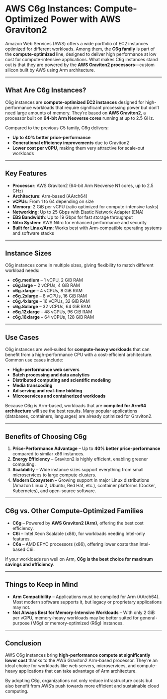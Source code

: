 # AWS C6g Instances: Compute-Optimized Power with AWS Graviton2

Amazon Web Services (AWS) offers a wide portfolio of EC2 instances optimized for different workloads. Among them, the **C6g family** is part of the **compute-optimized** line, designed to deliver high performance at low cost for compute-intensive applications. What makes C6g instances stand out is that they are powered by the **AWS Graviton2 processors**—custom silicon built by AWS using Arm architecture.

---

## What Are C6g Instances?

C6g instances are **compute-optimized EC2 instances** designed for high-performance workloads that require significant processing power but don’t need large amounts of memory. They’re based on **AWS Graviton2**, a processor built on **64-bit Arm Neoverse cores** running at up to 2.5 GHz.

Compared to the previous C5 family, C6g delivers:

* **Up to 40% better price-performance**
* **Generational efficiency improvements** due to Graviton2
* **Lower cost per vCPU**, making them very attractive for scale-out workloads

---

## Key Features

* **Processor**: AWS Graviton2 (64-bit Arm Neoverse N1 cores, up to 2.5 GHz)
* **Architecture**: Arm-based (AArch64)
* **vCPUs**: From 1 to 64 depending on size
* **Memory**: 2 GiB per vCPU (ratio optimized for compute-intensive tasks)
* **Networking**: Up to 25 Gbps with Elastic Network Adapter (ENA)
* **EBS Bandwidth**: Up to 19 Gbps for fast storage throughput
* **Nitro System**: AWS Nitro for enhanced performance and security
* **Built for Linux/Arm**: Works best with Arm-compatible operating systems and software stacks

---

## Instance Sizes

C6g instances come in multiple sizes, giving flexibility to match different workload needs:

* **c6g.medium** – 1 vCPU, 2 GiB RAM
* **c6g.large** – 2 vCPUs, 4 GiB RAM
* **c6g.xlarge** – 4 vCPUs, 8 GiB RAM
* **c6g.2xlarge** – 8 vCPUs, 16 GiB RAM
* **c6g.4xlarge** – 16 vCPUs, 32 GiB RAM
* **c6g.8xlarge** – 32 vCPUs, 64 GiB RAM
* **c6g.12xlarge** – 48 vCPUs, 96 GiB RAM
* **c6g.16xlarge** – 64 vCPUs, 128 GiB RAM

---

## Use Cases

C6g instances are well-suited for **compute-heavy workloads** that can benefit from a high-performance CPU with a cost-efficient architecture. Common use cases include:

* **High-performance web servers**
* **Batch processing and data analytics**
* **Distributed computing and scientific modeling**
* **Media transcoding**
* **Ad serving and real-time bidding**
* **Microservices and containerized workloads**

Because C6g is Arm-based, workloads that are **compiled for Arm64 architecture** will see the best results. Many popular applications (databases, containers, languages) are already optimized for Graviton2.

---

## Benefits of Choosing C6g

1. **Price-Performance Advantage** – Up to **40% better price-performance** compared to similar x86 instances.
2. **Energy Efficiency** – Graviton2 is highly efficient, enabling greener computing.
3. **Scalability** – Wide instance sizes support everything from small microservices to large compute clusters.
4. **Modern Ecosystem** – Growing support in major Linux distributions (Amazon Linux 2, Ubuntu, Red Hat, etc.), container platforms (Docker, Kubernetes), and open-source software.

---

## C6g vs. Other Compute-Optimized Families

* **C6g** – Powered by **AWS Graviton2 (Arm)**, offering the best cost efficiency.
* **C6i** – Intel Xeon Scalable (x86), for workloads needing Intel-only features.
* **C6a** – AMD EPYC processors (x86), offering lower costs than Intel-based C6i.

If your workloads run well on Arm, **C6g is the best choice for maximum savings and efficiency**.

---

## Things to Keep in Mind

* **Arm Compatibility** – Applications must be compiled for Arm (AArch64). Most modern software supports it, but legacy or proprietary applications may not.
* **Not Always Best for Memory-Intensive Workloads** – With only 2 GiB per vCPU, memory-heavy workloads may be better suited for general-purpose (M6g) or memory-optimized (R6g) instances.

---

## Conclusion

AWS C6g instances bring **high-performance compute at significantly lower cost** thanks to the AWS Graviton2 Arm-based processor. They’re an ideal choice for workloads like web servers, microservices, and compute-heavy applications that can take advantage of Arm architecture.

By adopting C6g, organizations not only reduce infrastructure costs but also benefit from AWS’s push towards more efficient and sustainable cloud computing.
